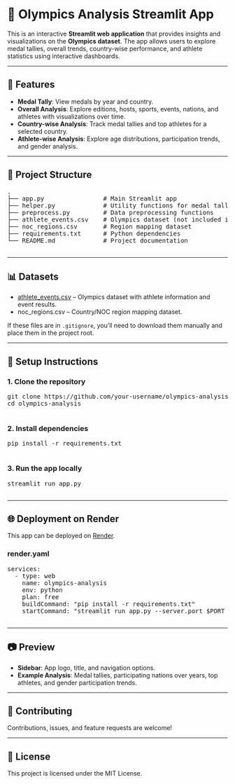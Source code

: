 <body>

  <h1>🏅 Olympics Analysis Streamlit App</h1>

  <p>
    This is an interactive <b>Streamlit web application</b> that provides insights and visualizations on the <b>Olympics dataset</b>.  
    The app allows users to explore medal tallies, overall trends, country-wise performance, and athlete statistics using interactive dashboards.  
  </p>

  <hr>

  <h2>🚀 Features</h2>
  <ul>
    <li><b>Medal Tally</b>: View medals by year and country.</li>
    <li><b>Overall Analysis</b>: Explore editions, hosts, sports, events, nations, and athletes with visualizations over time.</li>
    <li><b>Country-wise Analysis</b>: Track medal tallies and top athletes for a selected country.</li>
    <li><b>Athlete-wise Analysis</b>: Explore age distributions, participation trends, and gender analysis.</li>
  </ul>

  <hr>

  <h2>📂 Project Structure</h2>
  <pre>
.
├── app.py                # Main Streamlit app
├── helper.py             # Utility functions for medal tally, top athletes, etc.
├── preprocess.py         # Data preprocessing functions
├── athlete_events.csv    # Olympics dataset (not included in repo if gitignored)
├── noc_regions.csv       # Region mapping dataset
├── requirements.txt      # Python dependencies
└── README.md             # Project documentation
  </pre>

  <hr>

  <h2>📊 Datasets</h2>
  <ul>
    <li><a href="https://www.kaggle.com/datasets/mysarahmadbhat/120-years-of-olympic-history-athletes-and-results" target="_blank">athlete_events.csv</a> – Olympics dataset with athlete information and event results.</li>
    <li>noc_regions.csv – Country/NOC region mapping dataset.</li>
  </ul>
  <p>If these files are in <code>.gitignore</code>, you’ll need to download them manually and place them in the project root.</p>

  <hr>

  <h2>🔧 Setup Instructions</h2>

  <h3>1. Clone the repository</h3>
  <pre>
git clone https://github.com/your-username/olympics-analysis.git
cd olympics-analysis
  </pre>

  <h3>2. Install dependencies</h3>
  <pre>
pip install -r requirements.txt
  </pre>

  <h3>3. Run the app locally</h3>
  <pre>
streamlit run app.py
  </pre>

  <hr>

  <h2>🌐 Deployment on Render</h2>
  <p>This app can be deployed on <a href="https://render.com" target="_blank">Render</a>.</p>

  <h3>render.yaml</h3>
  <pre>
services:
  - type: web
    name: olympics-analysis
    env: python
    plan: free
    buildCommand: "pip install -r requirements.txt"
    startCommand: "streamlit run app.py --server.port $PORT --server.address 0.0.0.0"
  </pre>

  <hr>

  <h2>📷 Preview</h2>
  <ul>
    <li><b>Sidebar</b>: App logo, title, and navigation options.</li>
    <li><b>Example Analysis</b>: Medal tallies, participating nations over years, top athletes, and gender participation trends.</li>
  </ul>

  <hr>

  <h2>🤝 Contributing</h2>
  <p>Contributions, issues, and feature requests are welcome!</p>

  <hr>

  <h2>📜 License</h2>
  <p>This project is licensed under the MIT License.</p>

</body>
